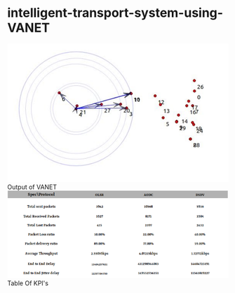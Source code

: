 # intelligent-transport-system-using-VANET


![Test Image 1](Images/Output.jpg)
Output of VANET
![Test Image 1](Images/Tabel.jpg)
Table Of KPI's
